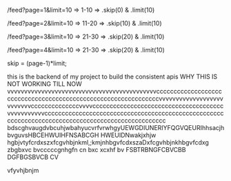
/feed?page=1&limit=10 => 1-10 => .skip(0) & .limit(10)

/feed?page=2&limit=10 => 11-20 => .skip(10) & .limit(10)

/feed?page=3&limit=10 => 21-30 => .skip(20) & .limit(10)

/feed?page=4&limit=10 => 21-30 => .skip(20) & .limit(10)

skip = (page-1)*limit;
 

this is the backend of my project to build the consistent apis
WHY THIS IS NOT WORKING TILL NOW
vvvvvvvvvvvvvvvvvvvvvvvvvvvvvvvvvvvvvvvvvvvvcccccccccccccccccccccccccccccccccccccccccccccccccccccccccccccccvvvvvvvvvvvvvvvvvvvvvvvvvvccccccccccccccvvvvccccccccccccccccccccccccccccccccccccccvvvvvvvvvvvcccccccccccccccccccccccccccccccccccccccccccccccccccccccccccccccccccccccccccccccccccccccccccccccccc
bdscghvaugdvbcuhjwbahyucvrfvrwhgyUEWGDIUNERIYFQGVQEURIhhsacjhbvguvsHBCEHWUIHFNSABCGH HWEUIDNwakjxhjw
hgbjvtyfcrdxszxfcgvhbjnkml,;kmjnhbgvfcdxszaDxfcgvhbjnkhbgvfcdxg
zbgbxvc bvcccccgnhgfn cn bxc xcxhf bv 
FSBTRBNGFCBVCBB DGFBGSBVCB CV

vfyvhjbnjm